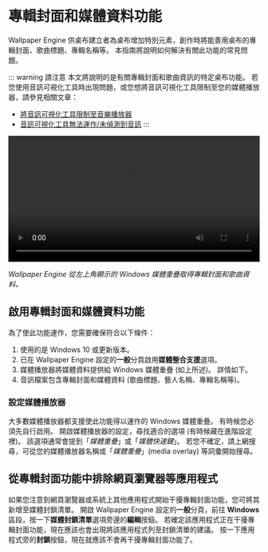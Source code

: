 # 專輯封面和媒體資料功能

Wallpaper Engine 供桌布建立者為桌布增加特別元素，創作時將能善用桌布的專輯封面、歌曲標題、專輯名稱等。 本指南將說明如何解決有關此功能的常見問題。

::: warning
請注意
本文將說明的是有關專輯封面和歌曲資訊的特定桌布功能。 若您使用音訊可視化工具時出現問題，或您想將音訊可視化工具限制至您的媒體播放器，請參見相關文章：

* [將音訊可視化工具限制至音樂播放器](/audio/limittomusicplayer)
* [音訊可視化工具無法運作/未偵測到音訊](/audio/audiodetection)
:::

<video width="100%" controls autoplay loop>
  <source src="/videos/media_controls.mp4" type="video/mp4">
  您的瀏覽器不支援視訊標籤。
</video>

*Wallpaper Engine 從左上角顯示的 Windows 媒體重疊取得專輯封面和歌曲資料。*

## 啟用專輯封面和媒體資料功能

為了使此功能運作，您需要確保符合以下條件：

1. 使用的是 Windows 10 或更新版本。
2. 已在 Wallpaper Engine 設定的**一般**分頁啟用**媒體整合支援**選項。
3. 媒體播放器將媒體資料提供給 Windows 媒體重疊 (如上所述)。 詳情如下。
4. 音訊檔案包含專輯封面和媒體資料 (歌曲標題、藝人名稱、專輯名稱等)。

### 設定媒體播放器

大多數媒體播放器都支援使此功能得以運作的 Windows 媒體重疊。 有時候您必須先自行啟用。 開啟媒體播放器的設定，尋找適合的選項 (有時候藏在進階設定裡)。 該選項通常會提到「*媒體重疊*」或「*媒體快速鍵*」。 若您不確定，請上網搜尋，可從您的媒體播放器名稱或「*媒體重疊*」(media overlay) 等詞彙開始搜尋。

## 從專輯封面功能中排除網頁瀏覽器等應用程式

如果您注意到網頁瀏覽器或系統上其他應用程式開始干擾專輯封面功能，您可將其新增至媒體封鎖清單。 開啟 Wallpaper Engine 設定的**一般**分頁，前往 **Windows** 區段，按一下**媒體封鎖清單**選項旁邊的**編輯**按鈕。 若確定該應用程式正在干擾專輯封面功能，現在應該也會出現將該應用程式列至封鎖清單的建議。 按一下應用程式旁的**封鎖**按鈕，現在就應該不會再干擾專輯封面功能了。